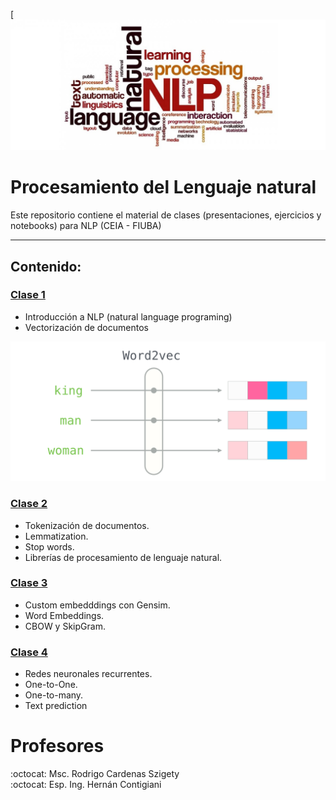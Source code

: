 [![](imagen/nlp.jpg)
# Procesamiento del Lenguaje natural
Este repositorio contiene el material de clases (presentaciones, ejercicios y notebooks) para NLP (CEIA - FIUBA)

---

## Contenido:

### [Clase 1](Desafio_1_word2vec.ipynb) 
* Introducción a NLP (natural language programing)
* Vectorización de documentos

<p align="center" float="left" justify-content="center">
    <img src="./imagen/word2vec.jpg" alt="word2vec" class="center"/>
</p>

### [Clase 2](Desafio_2_Bot_DNN_Spacy_esp.ipynb) 
* Tokenización de documentos.
* Lemmatization.
* Stop words.
* Librerías de procesamiento de lenguaje natural.

### [Clase 3](Desafio_3_Custom_embedding_con_Gensim.ipynb) 
* Custom embedddings con Gensim.
* Word Embeddings.
* CBOW y SkipGram.

### [Clase 4](Desafio_4_Predicción_Palabra.ipynb) 
* Redes neuronales recurrentes.
* One-to-One.
* One-to-many.
* Text prediction


# Profesores
:octocat: Msc. Rodrigo Cardenas Szigety\
:octocat: Esp. Ing. Hernán Contigiani